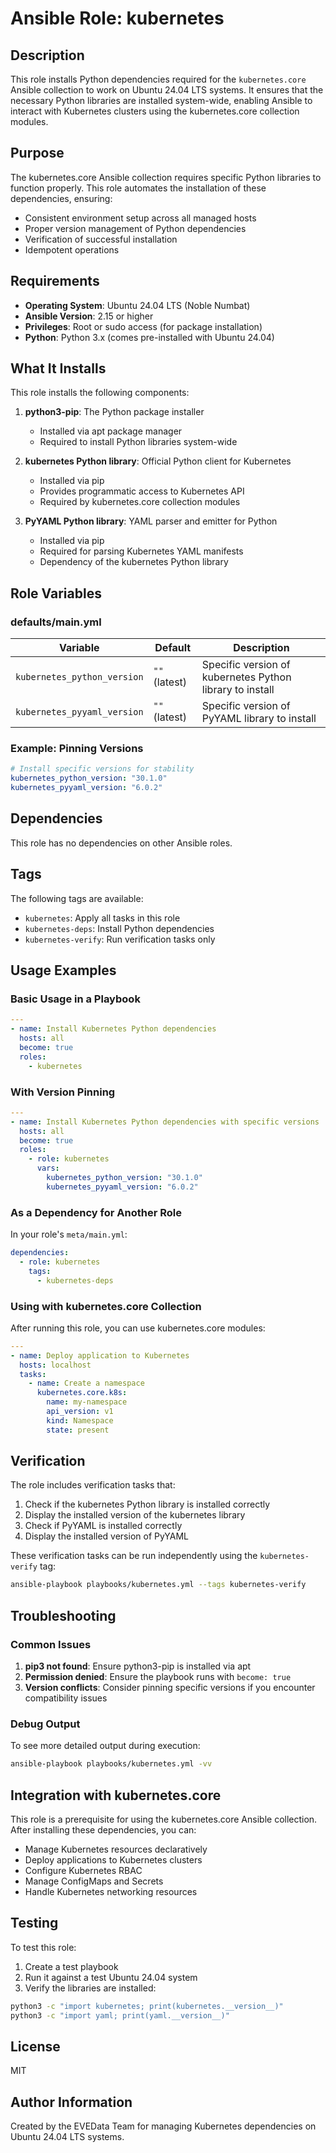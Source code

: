 # Ansible Role: kubernetes

## Description

This role installs Python dependencies required for the `kubernetes.core` Ansible collection to work on Ubuntu 24.04 LTS systems. It ensures that the necessary Python libraries are installed system-wide, enabling Ansible to interact with Kubernetes clusters using the kubernetes.core collection modules.

## Purpose

The kubernetes.core Ansible collection requires specific Python libraries to function properly. This role automates the installation of these dependencies, ensuring:

- Consistent environment setup across all managed hosts
- Proper version management of Python dependencies
- Verification of successful installation
- Idempotent operations

## Requirements

- **Operating System**: Ubuntu 24.04 LTS (Noble Numbat)
- **Ansible Version**: 2.15 or higher
- **Privileges**: Root or sudo access (for package installation)
- **Python**: Python 3.x (comes pre-installed with Ubuntu 24.04)

## What It Installs

This role installs the following components:

1. **python3-pip**: The Python package installer
   - Installed via apt package manager
   - Required to install Python libraries system-wide

2. **kubernetes Python library**: Official Python client for Kubernetes
   - Installed via pip
   - Provides programmatic access to Kubernetes API
   - Required by kubernetes.core collection modules

3. **PyYAML Python library**: YAML parser and emitter for Python
   - Installed via pip
   - Required for parsing Kubernetes YAML manifests
   - Dependency of the kubernetes Python library

## Role Variables

### defaults/main.yml

| Variable | Default | Description |
|----------|---------|-------------|
| `kubernetes_python_version` | `""` (latest) | Specific version of kubernetes Python library to install |
| `kubernetes_pyyaml_version` | `""` (latest) | Specific version of PyYAML library to install |

### Example: Pinning Versions

```yaml
# Install specific versions for stability
kubernetes_python_version: "30.1.0"
kubernetes_pyyaml_version: "6.0.2"
```

## Dependencies

This role has no dependencies on other Ansible roles.

## Tags

The following tags are available:

- `kubernetes`: Apply all tasks in this role
- `kubernetes-deps`: Install Python dependencies
- `kubernetes-verify`: Run verification tasks only

## Usage Examples

### Basic Usage in a Playbook

```yaml
---
- name: Install Kubernetes Python dependencies
  hosts: all
  become: true
  roles:
    - kubernetes
```

### With Version Pinning

```yaml
---
- name: Install Kubernetes Python dependencies with specific versions
  hosts: all
  become: true
  roles:
    - role: kubernetes
      vars:
        kubernetes_python_version: "30.1.0"
        kubernetes_pyyaml_version: "6.0.2"
```

### As a Dependency for Another Role

In your role's `meta/main.yml`:

```yaml
dependencies:
  - role: kubernetes
    tags:
      - kubernetes-deps
```

### Using with kubernetes.core Collection

After running this role, you can use kubernetes.core modules:

```yaml
---
- name: Deploy application to Kubernetes
  hosts: localhost
  tasks:
    - name: Create a namespace
      kubernetes.core.k8s:
        name: my-namespace
        api_version: v1
        kind: Namespace
        state: present
```

## Verification

The role includes verification tasks that:

1. Check if the kubernetes Python library is installed correctly
2. Display the installed version of the kubernetes library
3. Check if PyYAML is installed correctly
4. Display the installed version of PyYAML

These verification tasks can be run independently using the `kubernetes-verify` tag:

```bash
ansible-playbook playbooks/kubernetes.yml --tags kubernetes-verify
```

## Troubleshooting

### Common Issues

1. **pip3 not found**: Ensure python3-pip is installed via apt
2. **Permission denied**: Ensure the playbook runs with `become: true`
3. **Version conflicts**: Consider pinning specific versions if you encounter compatibility issues

### Debug Output

To see more detailed output during execution:

```bash
ansible-playbook playbooks/kubernetes.yml -vv
```

## Integration with kubernetes.core

This role is a prerequisite for using the kubernetes.core Ansible collection. After installing these dependencies, you can:

- Manage Kubernetes resources declaratively
- Deploy applications to Kubernetes clusters
- Configure Kubernetes RBAC
- Manage ConfigMaps and Secrets
- Handle Kubernetes networking resources

## Testing

To test this role:

1. Create a test playbook
2. Run it against a test Ubuntu 24.04 system
3. Verify the libraries are installed:

```bash
python3 -c "import kubernetes; print(kubernetes.__version__)"
python3 -c "import yaml; print(yaml.__version__)"
```

## License

MIT

## Author Information

Created by the EVEData Team for managing Kubernetes dependencies on Ubuntu 24.04 LTS systems.
